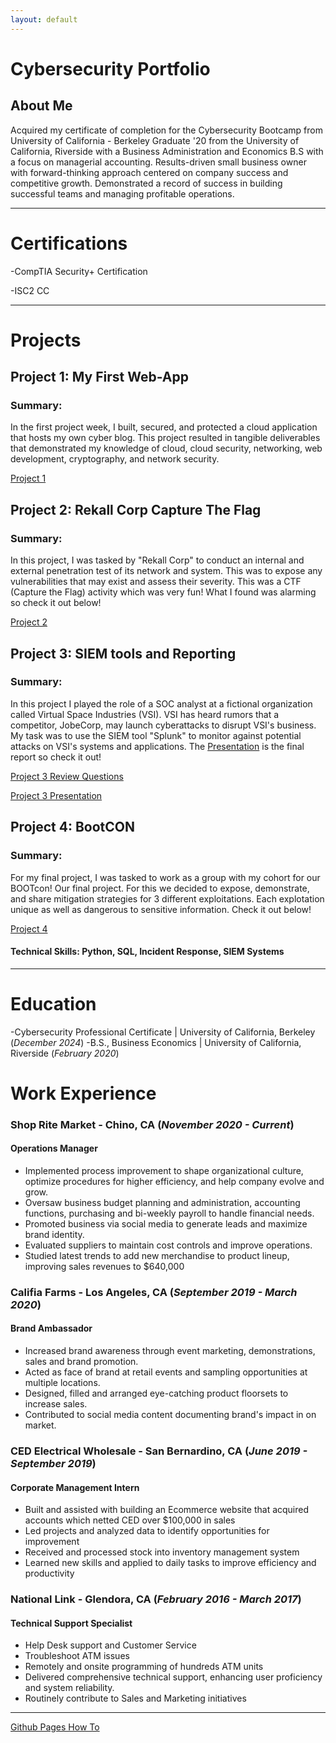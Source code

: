 ```yaml
---
layout: default
---
```

# Cybersecurity Portfolio
## About Me
Acquired my certificate of completion for the Cybersecurity Bootcamp from University of California - Berkeley
Graduate '20 from the University of California, Riverside with a Business Administration and Economics B.S with a focus on managerial accounting. Results-driven small business owner with forward-thinking approach centered on company success and competitive growth. Demonstrated a record of success in building successful teams and managing profitable operations.
 
* * *

# Certifications

-CompTIA Security+ Certification

-ISC2 CC

* * *

# Projects

## Project 1: My First Web-App
### Summary:
In the first project week, I built, secured, and protected a cloud application that hosts my own cyber blog. This project resulted in tangible deliverables that demonstrated my knowledge of cloud, cloud security, networking, web development, cryptography, and network security.

[Project 1](./project1.md)



## Project 2: Rekall Corp Capture The Flag
### Summary:
In this project, I was tasked by "Rekall Corp" to conduct an internal and external penetration test of its network and system. This was to expose any vulnerabilities that may exist and assess their severity. This was a CTF (Capture the Flag) activity which was very fun! What I found was alarming so check it out below!

[Project 2](./project2.md)



## Project 3: SIEM tools and Reporting
### Summary:
In this project I played the role of a SOC analyst at a fictional organization called Virtual Space Industries (VSI). VSI has heard rumors that a competitor, JobeCorp, may launch cyberattacks to disrupt VSI's business. My task was to use the SIEM tool "Splunk" to monitor against potential attacks on VSI's systems and applications. The [Presentation](./Project3Presentation.md) is the final report so check it out!

[Project 3 Review Questions](./project3R.md)

[Project 3 Presentation](./Project3Presentation.md)



## Project 4: BootCON
### Summary:
For my final project, I was tasked to work as a group with my cohort for our BOOTcon! Our final project. For this we decided to expose, demonstrate, and share mitigation strategies for 3 different exploitations. Each explotation unique as well as dangerous to sensitive information. Check it out below!  

[Project 4](./project4.md)

#### Technical Skills: Python, SQL, Incident Response, SIEM Systems 

* * *
 
# Education

-Cybersecurity Professional Certificate | University of California, Berkeley (_December 2024_)
-B.S., Business Economics | University of California, Riverside (_February 2020_)

# Work Experience 

### Shop Rite Market - Chino, CA  (_November 2020 - Current_)
#### Operations Manager    

*   Implemented process improvement to shape organizational culture, optimize procedures for higher efficiency, and help company evolve and grow.
*   Oversaw business budget planning and administration, accounting functions, purchasing and bi-weekly payroll to handle financial needs.
*   Promoted business via social media to generate leads and maximize brand identity.
*   Evaluated suppliers to maintain cost controls and improve operations.
*   Studied latest trends to add new merchandise to product lineup, improving sales revenues to $640,000

### Califia Farms - Los Angeles, CA  (_September 2019 - March 2020_)
#### Brand Ambassador    

*   Increased brand awareness through event marketing, demonstrations, sales and brand promotion.
*   Acted as face of brand at retail events and sampling opportunities at multiple locations.
*   Designed, filled and arranged eye-catching product floorsets to increase sales.
*   Contributed to social media content documenting brand's impact in on market.

### CED Electrical Wholesale - San Bernardino, CA  (_June 2019 - September 2019_)
#### Corporate Management Intern    

*   Built and assisted with building an Ecommerce website that acquired accounts which netted CED over $100,000 in sales
*   Led projects and analyzed data to identify opportunities for improvement
*   Received and processed stock into inventory management system
*   Learned new skills and applied to daily tasks to improve efficiency and productivity

### National Link - Glendora, CA (_February 2016 - March 2017_)
#### Technical Support Specialist    

*   Help Desk support and Customer Service
*   Troubleshoot ATM issues
*   Remotely and onsite programming of hundreds ATM units
*   Delivered comprehensive technical support, enhancing user proficiency and system reliability.
*   Routinely contribute to Sales and Marketing initiatives

* * *







[Github Pages How To](./GithubPagesHowTo.md)
